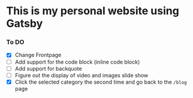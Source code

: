 # This is my personal website using Gatsby

### To DO

- [x] Change Frontpage
- [ ] Add support for the code block (inline code block)
- [ ] Add support for backquote
- [ ] Figure out the display of video and images slide show
- [x] Click the selected category the second time and go back to the `/blog` page
